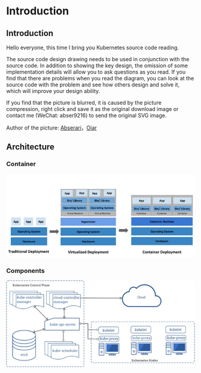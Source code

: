 # Introduction

## Introduction

Hello everyone, this time I bring you Kubernetes source code reading.

The source code design drawing needs to be used in conjunction with the source code. In addition to showing the key design, the omission of some implementation details will allow you to ask questions as you read. If you find that there are problems when you read the diagram, you can look at the source code with the problem and see how others design and solve it, which will improve your design ability.

If you find that the picture is blurred, it is caused by the picture compression, right click and save it as the original download image or contact me \(WeChat: abser9216\) to send the original SVG image.

Author of the picture: [Abserari](https://github.com/abserari)，[Oiar](https://github.com/oiar)

## Architecture

### Container

![image.png](../.gitbook/assets/1%20%2818%29.jpeg)

### Components

![image.png](../.gitbook/assets/2%20%2812%29.jpeg)



